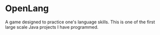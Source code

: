# OpenLang
A game designed to practice one's language skills. This is one of the first large scale Java projects I have programmed. 
